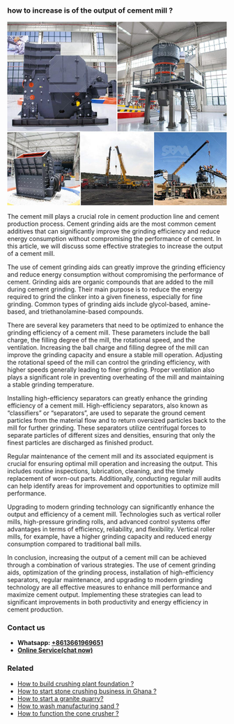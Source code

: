 <h3>how to increase is of the output of cement mill ?</h3><img src='1701746120.jpg' alt=''><p>The cement mill plays a crucial role in cement production line and cement production process. Cement grinding aids are the most common cement additives that can significantly improve the grinding efficiency and reduce energy consumption without compromising the performance of cement. In this article, we will discuss some effective strategies to increase the output of a cement mill.</p><p>The use of cement grinding aids can greatly improve the grinding efficiency and reduce energy consumption without compromising the performance of cement. Grinding aids are organic compounds that are added to the mill during cement grinding. Their main purpose is to reduce the energy required to grind the clinker into a given fineness, especially for fine grinding. Common types of grinding aids include glycol-based, amine-based, and triethanolamine-based compounds.</p><p>There are several key parameters that need to be optimized to enhance the grinding efficiency of a cement mill. These parameters include the ball charge, the filling degree of the mill, the rotational speed, and the ventilation. Increasing the ball charge and filling degree of the mill can improve the grinding capacity and ensure a stable mill operation. Adjusting the rotational speed of the mill can control the grinding efficiency, with higher speeds generally leading to finer grinding. Proper ventilation also plays a significant role in preventing overheating of the mill and maintaining a stable grinding temperature.</p><p>Installing high-efficiency separators can greatly enhance the grinding efficiency of a cement mill. High-efficiency separators, also known as “classifiers” or “separators”, are used to separate the ground cement particles from the material flow and to return oversized particles back to the mill for further grinding. These separators utilize centrifugal forces to separate particles of different sizes and densities, ensuring that only the finest particles are discharged as finished product.</p><p>Regular maintenance of the cement mill and its associated equipment is crucial for ensuring optimal mill operation and increasing the output. This includes routine inspections, lubrication, cleaning, and the timely replacement of worn-out parts. Additionally, conducting regular mill audits can help identify areas for improvement and opportunities to optimize mill performance.</p><p>Upgrading to modern grinding technology can significantly enhance the output and efficiency of a cement mill. Technologies such as vertical roller mills, high-pressure grinding rolls, and advanced control systems offer advantages in terms of efficiency, reliability, and flexibility. Vertical roller mills, for example, have a higher grinding capacity and reduced energy consumption compared to traditional ball mills.</p><p>In conclusion, increasing the output of a cement mill can be achieved through a combination of various strategies. The use of cement grinding aids, optimization of the grinding process, installation of high-efficiency separators, regular maintenance, and upgrading to modern grinding technology are all effective measures to enhance mill performance and maximize cement output. Implementing these strategies can lead to significant improvements in both productivity and energy efficiency in cement production.</p><h3>Contact us</h3><ul><li><strong>Whatsapp:&nbsp;<a href="https://wa.me/8613661969651">+8613661969651</a></strong></li><li><a href="https://swt.shibang-china.com/?git&amp;zhl&amp;how to increase is of the output of cement mill "><strong>Online Service(chat now)</strong></a></li></ul><h3>Related</h3><ul><li><a href='How to build crushing plant foundation .md'>How to build crushing plant foundation ?</a></li><li><a href='How to start stone crushing business in Ghana .md'>How to start stone crushing business in Ghana ?</a></li><li><a href='How to start a granite quarry.md'>How to start a granite quarry?</a></li><li><a href='How to wash manufacturing sand .md'>How to wash manufacturing sand ?</a></li><li><a href='How to function the cone crusher .md'>How to function the cone crusher ?</a></li></ul>